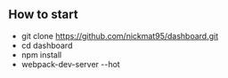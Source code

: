 ## How to start
* git clone https://github.com/nickmat95/dashboard.git
* cd dashboard
* npm install
* webpack-dev-server --hot